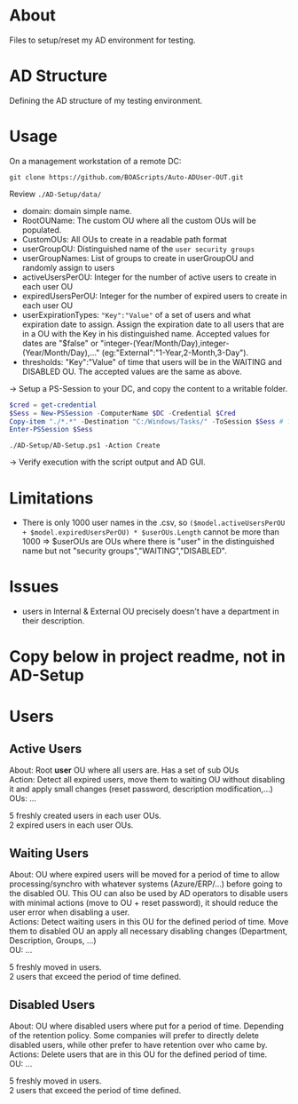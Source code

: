 # About

Files to setup/reset my AD environment for testing.

# AD Structure

Defining the AD structure of my testing environment.

# Usage

On a management workstation of a remote DC:

`git clone https://github.com/BOAScripts/Auto-ADUser-OUT.git`

Review `./AD-Setup/data/`

- domain: domain simple name.
- RootOUName: The custom OU where all the custom OUs will be populated.
- CustomOUs: All OUs to create in a readable path format 
- userGroupOU: Distinguished name of the `user security groups`
- userGroupNames: List of groups to create in userGroupOU and randomly assign to users
- activeUsersPerOU: Integer for the number of active users to create in each user OU
- expiredUsersPerOU: Integer for the number of expired users to create in each user OU
- userExpirationTypes: `"Key":"Value"` of a set of users and what expiration date to assign. Assign the expiration date to all users that are in a OU with the Key in his distinguished name. Accepted values for dates are "$false" or "integer-(Year/Month/Day),integer-(Year/Month/Day),..." (eg:"External":"1-Year,2-Month,3-Day").
- thresholds: "Key":"Value" of time that users will be in the WAITING and DISABLED OU. The accepted values are the same as above.


-> Setup a PS-Session to your DC, and copy the content to a writable folder.
```powershell
$cred = get-credential
$Sess = New-PSSession -ComputerName $DC -Credential $Cred
Copy-item "./*.*" -Destination "C:/Windows/Tasks/" -ToSession $Sess # ???
Enter-PSSession $Sess
```

`./AD-Setup/AD-Setup.ps1 -Action Create`

-> Verify execution with the script output and AD GUI.

# Limitations

- There is only 1000 user names in the .csv, so `($model.activeUsersPerOU + $model.expiredUsersPerOU) * $userOUs.Length` cannot be more than 1000 => $userOUs are OUs where there is "user" in the distinguished name but not "security groups","WAITING","DISABLED".

# Issues

- users in Internal & External OU precisely doesn't have a department in their description.

# Copy below in project readme, not in AD-Setup

# Users

## Active Users

About: Root **user** OU where all users are. Has a set of sub OUs  
Action: Detect all expired users, move them to waiting OU without disabling it and apply small changes (reset password, description modification,...)  
OUs: ...

5 freshly created users in each user OUs.  
2 expired users in each user OUs.

## Waiting Users

About: OU where expired users will be moved for a period of time to allow processing/synchro with whatever systems (Azure/ERP/...) before going to the disabled OU. This OU can also be used by AD operators to disable users with minimal actions (move to OU + reset password), it should reduce the user error when disabling a user.  
Actions: Detect waiting users in this OU for the defined period of time. Move them to disabled OU an apply all necessary disabling changes (Department, Description, Groups, ...)  
OU: ...

5 freshly moved in users.  
2 users that exceed the period of time defined.

## Disabled Users

About: OU where disabled users where put for a period of time. Depending of the retention policy. Some companies will prefer to directly delete disabled users, while other prefer to have retention over who came by.   
Actions: Delete users that are in this OU for the defined period of time.  
OU: ...

5 freshly moved in users.  
2 users that exceed the period of time defined.


